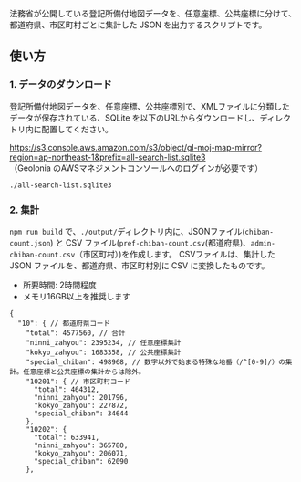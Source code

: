 法務省が公開している登記所備付地図データを、任意座標、公共座標に分けて、都道府県、市区町村ごとに集計した JSON を出力するスクリプトです。


## 使い方

### 1. データのダウンロード

登記所備付地図データを、任意座標、公共座標別で、XMLファイルに分類したデータが保存されている、SQLite を以下のURLからダウンロードし、ディレクトリ内に配置してください。

https://s3.console.aws.amazon.com/s3/object/gl-moj-map-mirror?region=ap-northeast-1&prefix=all-search-list.sqlite3  
（Geolonia のAWSマネジメントコンソールへのログインが必要です）

`./all-search-list.sqlite3`

### 2. 集計

`npm run build` で、`./output/`ディレクトリ内に、JSONファイル(`chiban-count.json`) と CSV ファイル(`pref-chiban-count.csv`(都道府県)、`admin-chiban-count.csv`（市区町村）)を作成します。 CSVファイルは、集計した JSON ファイルを、都道府県、市区町村別に CSV に変換したものです。

- 所要時間: 2時間程度
- メモリ16GB以上を推奨します


```
{
  "10": { // 都道府県コード
    "total": 4577560, // 合計
    "ninni_zahyou": 2395234, // 任意座標集計
    "kokyo_zahyou": 1683358, // 公共座標集計
    "special_chiban": 498968, // 数字以外で始まる特殊な地番（/^[0-9]/）の集計。任意座標と公共座標の集計からは除外。
    "10201": { // 市区町村コード
      "total": 464312,
      "ninni_zahyou": 201796,
      "kokyo_zahyou": 227872,
      "special_chiban": 34644
    },
    "10202": {
      "total": 633941,
      "ninni_zahyou": 365780,
      "kokyo_zahyou": 206071,
      "special_chiban": 62090
    },
```
